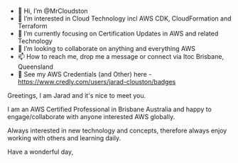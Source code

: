 - 👋 Hi, I’m @MrCloudston
- 👀 I’m interested in Cloud Technology incl AWS CDK, CloudFormation and Terraform
- 🌱 I’m currently focusing on Certification Updates in AWS and related Technology
- 💞️ I’m looking to collaborate on anything and everything AWS
- 📫 How to reach me, drop me a message or connect via Itoc Brisbane, Queensland
- 👀 See my AWS Credentials (and Other) here - https://www.credly.com/users/jarad-clouston/badges

Greetings, I am Jarad and it's nice to meet you.

I am an AWS Certified Professional in Brisbane Australia and happy to engage/collaborate with anyone interested AWS globally.

Always interested in new technology and concepts, therefore always enjoy working with others and learning daily.

Have a wonderful day,

<!---
MrCloudston/MrCloudston is a ✨ special ✨ repository because its `README.md` (this file) appears on your GitHub profile.
You can click the Preview link to take a look at your changes.
--->

